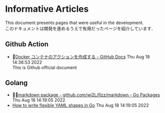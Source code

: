 # Informative Articles

This document presents pages that were useful in the development.</br>このドキュメントは開発を進めるうえで有用だったページを紹介しています．</br>

## Github Action

* 🥰[Docker コンテナのアクションを作成する - GitHub Docs](https://docs.github.com/ja/actions/creating-actions/creating-a-docker-container-action) Thu Aug 18 14:36:53 2022</br>This is Github official document

   
## Golang

* 🥰🥰[markdown package - github.com/wi2L/fizz/markdown - Go Packages](https://pkg.go.dev/github.com/wi2L/fizz/markdown) Thu Aug 18 14:19:05 2022</br>
* [How to write flexible YAML shapes in Go](https://abhinavg.net/posts/flexible-yaml/) Thu Aug 18 14:19:05 2022</br>